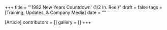 +++
title = "'1982 New Years Countdown' (1/2 In. Reel)"
draft = false
tags = [Training, Updates, & Company Media]
date = ""

[Article]
contributors = []
gallery = []
+++